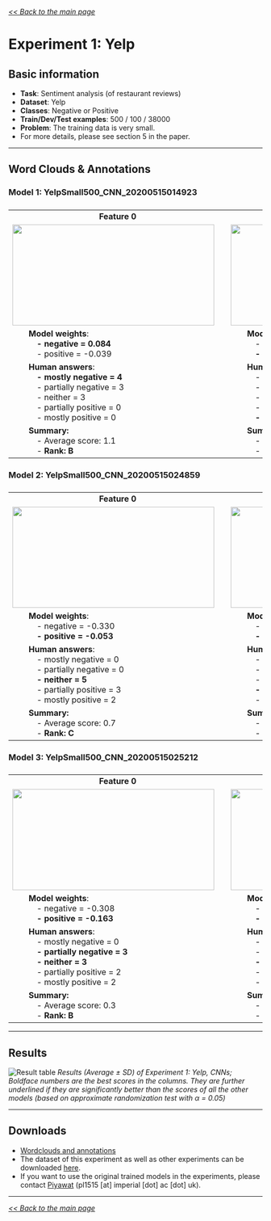 <style>

.center-row td{
    text-align: center; 
    vertical-align: middle;    
}

tbody {
    display:block;
    width:13000px;
    overflow:auto;
}
thead, tbody tr {
    display:table;
    width:100%;
    table-layout:fixed;
}

td { white-space:pre }

</style>

[*<< Back to the main page*](https://plkumjorn.github.io/FIND)

# Experiment 1: Yelp

## Basic information
- **Task**: Sentiment analysis (of restaurant reviews)
- **Dataset**: Yelp
- **Classes**: Negative or Positive
- **Train/Dev/Test examples**: 500 / 100 / 38000
- **Problem**: The training data is very small.
- For more details, please see section 5 in the paper.

<hr>

## Word Clouds & Annotations

### Model 1: YelpSmall500_CNN_20200515014923
<table><tbody><tr class="center-row"><td><b>Feature 0</b></td><td><b>Feature 1</b></td><td><b>Feature 2</b></td><td><b>Feature 3</b></td><td><b>Feature 4</b></td><td><b>Feature 5</b></td><td><b>Feature 6</b></td><td><b>Feature 7</b></td><td><b>Feature 8</b></td><td><b>Feature 9</b></td><td><b>Feature 10</b></td><td><b>Feature 11</b></td><td><b>Feature 12</b></td><td><b>Feature 13</b></td><td><b>Feature 14</b></td><td><b>Feature 15</b></td><td><b>Feature 16</b></td><td><b>Feature 17</b></td><td><b>Feature 18</b></td><td><b>Feature 19</b></td><td><b>Feature 20</b></td><td><b>Feature 21</b></td><td><b>Feature 22</b></td><td><b>Feature 23</b></td><td><b>Feature 24</b></td><td><b>Feature 25</b></td><td><b>Feature 26</b></td><td><b>Feature 27</b></td><td><b>Feature 28</b></td><td><b>Feature 29</b></td></tr><tr><td><img src="https://www.doc.ic.ac.uk/~pl1515/files/YelpSmall500_CNN_20200515014923/wordclouds/Wordcloud_Feature0.png" width="400" height="200"></td><td><img src="https://www.doc.ic.ac.uk/~pl1515/files/YelpSmall500_CNN_20200515014923/wordclouds/Wordcloud_Feature1.png" width="400" height="200"></td><td><img src="https://www.doc.ic.ac.uk/~pl1515/files/YelpSmall500_CNN_20200515014923/wordclouds/Wordcloud_Feature2.png" width="400" height="200"></td><td><img src="https://www.doc.ic.ac.uk/~pl1515/files/YelpSmall500_CNN_20200515014923/wordclouds/Wordcloud_Feature3.png" width="400" height="200"></td><td><img src="https://www.doc.ic.ac.uk/~pl1515/files/YelpSmall500_CNN_20200515014923/wordclouds/Wordcloud_Feature4.png" width="400" height="200"></td><td><img src="https://www.doc.ic.ac.uk/~pl1515/files/YelpSmall500_CNN_20200515014923/wordclouds/Wordcloud_Feature5.png" width="400" height="200"></td><td><img src="https://www.doc.ic.ac.uk/~pl1515/files/YelpSmall500_CNN_20200515014923/wordclouds/Wordcloud_Feature6.png" width="400" height="200"></td><td><img src="https://www.doc.ic.ac.uk/~pl1515/files/YelpSmall500_CNN_20200515014923/wordclouds/Wordcloud_Feature7.png" width="400" height="200"></td><td><img src="https://www.doc.ic.ac.uk/~pl1515/files/YelpSmall500_CNN_20200515014923/wordclouds/Wordcloud_Feature8.png" width="400" height="200"></td><td><img src="https://www.doc.ic.ac.uk/~pl1515/files/YelpSmall500_CNN_20200515014923/wordclouds/Wordcloud_Feature9.png" width="400" height="200"></td><td><img src="https://www.doc.ic.ac.uk/~pl1515/files/YelpSmall500_CNN_20200515014923/wordclouds/Wordcloud_Feature10.png" width="400" height="200"></td><td><img src="https://www.doc.ic.ac.uk/~pl1515/files/YelpSmall500_CNN_20200515014923/wordclouds/Wordcloud_Feature11.png" width="400" height="200"></td><td><img src="https://www.doc.ic.ac.uk/~pl1515/files/YelpSmall500_CNN_20200515014923/wordclouds/Wordcloud_Feature12.png" width="400" height="200"></td><td><img src="https://www.doc.ic.ac.uk/~pl1515/files/YelpSmall500_CNN_20200515014923/wordclouds/Wordcloud_Feature13.png" width="400" height="200"></td><td><img src="https://www.doc.ic.ac.uk/~pl1515/files/YelpSmall500_CNN_20200515014923/wordclouds/Wordcloud_Feature14.png" width="400" height="200"></td><td><img src="https://www.doc.ic.ac.uk/~pl1515/files/YelpSmall500_CNN_20200515014923/wordclouds/Wordcloud_Feature15.png" width="400" height="200"></td><td><img src="https://www.doc.ic.ac.uk/~pl1515/files/YelpSmall500_CNN_20200515014923/wordclouds/Wordcloud_Feature16.png" width="400" height="200"></td><td><img src="https://www.doc.ic.ac.uk/~pl1515/files/YelpSmall500_CNN_20200515014923/wordclouds/Wordcloud_Feature17.png" width="400" height="200"></td><td><img src="https://www.doc.ic.ac.uk/~pl1515/files/YelpSmall500_CNN_20200515014923/wordclouds/Wordcloud_Feature18.png" width="400" height="200"></td><td><img src="https://www.doc.ic.ac.uk/~pl1515/files/YelpSmall500_CNN_20200515014923/wordclouds/Wordcloud_Feature19.png" width="400" height="200"></td><td><img src="https://www.doc.ic.ac.uk/~pl1515/files/YelpSmall500_CNN_20200515014923/wordclouds/Wordcloud_Feature20.png" width="400" height="200"></td><td><img src="https://www.doc.ic.ac.uk/~pl1515/files/YelpSmall500_CNN_20200515014923/wordclouds/Wordcloud_Feature21.png" width="400" height="200"></td><td><img src="https://www.doc.ic.ac.uk/~pl1515/files/YelpSmall500_CNN_20200515014923/wordclouds/Wordcloud_Feature22.png" width="400" height="200"></td><td><img src="https://www.doc.ic.ac.uk/~pl1515/files/YelpSmall500_CNN_20200515014923/wordclouds/Wordcloud_Feature23.png" width="400" height="200"></td><td><img src="https://www.doc.ic.ac.uk/~pl1515/files/YelpSmall500_CNN_20200515014923/wordclouds/Wordcloud_Feature24.png" width="400" height="200"></td><td><img src="https://www.doc.ic.ac.uk/~pl1515/files/YelpSmall500_CNN_20200515014923/wordclouds/Wordcloud_Feature25.png" width="400" height="200"></td><td><img src="https://www.doc.ic.ac.uk/~pl1515/files/YelpSmall500_CNN_20200515014923/wordclouds/Wordcloud_Feature26.png" width="400" height="200"></td><td><img src="https://www.doc.ic.ac.uk/~pl1515/files/YelpSmall500_CNN_20200515014923/wordclouds/Wordcloud_Feature27.png" width="400" height="200"></td><td><img src="https://www.doc.ic.ac.uk/~pl1515/files/YelpSmall500_CNN_20200515014923/wordclouds/Wordcloud_Feature28.png" width="400" height="200"></td><td><img src="https://www.doc.ic.ac.uk/~pl1515/files/YelpSmall500_CNN_20200515014923/wordclouds/Wordcloud_Feature29.png" width="400" height="200"></td></tr><tr><td>&emsp;&emsp;<b>Model weights</b>:
<b>&emsp;&emsp;&emsp;- negative = 0.084</b>
&emsp;&emsp;&emsp;- positive = -0.039</td><td>&emsp;&emsp;<b>Model weights</b>:
&emsp;&emsp;&emsp;- negative = -0.443
<b>&emsp;&emsp;&emsp;- positive = -0.198</b></td><td>&emsp;&emsp;<b>Model weights</b>:
&emsp;&emsp;&emsp;- negative = -0.135
<b>&emsp;&emsp;&emsp;- positive = 0.137</b></td><td>&emsp;&emsp;<b>Model weights</b>:
&emsp;&emsp;&emsp;- negative = 0.026
<b>&emsp;&emsp;&emsp;- positive = 0.136</b></td><td>&emsp;&emsp;<b>Model weights</b>:
&emsp;&emsp;&emsp;- negative = -0.244
<b>&emsp;&emsp;&emsp;- positive = -0.100</b></td><td>&emsp;&emsp;<b>Model weights</b>:
&emsp;&emsp;&emsp;- negative = -0.073
<b>&emsp;&emsp;&emsp;- positive = 0.440</b></td><td>&emsp;&emsp;<b>Model weights</b>:
&emsp;&emsp;&emsp;- negative = -0.292
<b>&emsp;&emsp;&emsp;- positive = 0.086</b></td><td>&emsp;&emsp;<b>Model weights</b>:
&emsp;&emsp;&emsp;- negative = -0.067
<b>&emsp;&emsp;&emsp;- positive = -0.025</b></td><td>&emsp;&emsp;<b>Model weights</b>:
<b>&emsp;&emsp;&emsp;- negative = 0.278</b>
&emsp;&emsp;&emsp;- positive = -0.020</td><td>&emsp;&emsp;<b>Model weights</b>:
<b>&emsp;&emsp;&emsp;- negative = 0.385</b>
&emsp;&emsp;&emsp;- positive = 0.209</td><td>&emsp;&emsp;<b>Model weights</b>:
<b>&emsp;&emsp;&emsp;- negative = 0.427</b>
&emsp;&emsp;&emsp;- positive = 0.058</td><td>&emsp;&emsp;<b>Model weights</b>:
&emsp;&emsp;&emsp;- negative = -0.318
<b>&emsp;&emsp;&emsp;- positive = 0.125</b></td><td>&emsp;&emsp;<b>Model weights</b>:
<b>&emsp;&emsp;&emsp;- negative = 0.059</b>
&emsp;&emsp;&emsp;- positive = -0.431</td><td>&emsp;&emsp;<b>Model weights</b>:
<b>&emsp;&emsp;&emsp;- negative = 0.438</b>
&emsp;&emsp;&emsp;- positive = -0.388</td><td>&emsp;&emsp;<b>Model weights</b>:
&emsp;&emsp;&emsp;- negative = -0.171
<b>&emsp;&emsp;&emsp;- positive = 0.045</b></td><td>&emsp;&emsp;<b>Model weights</b>:
&emsp;&emsp;&emsp;- negative = -0.371
<b>&emsp;&emsp;&emsp;- positive = 0.289</b></td><td>&emsp;&emsp;<b>Model weights</b>:
<b>&emsp;&emsp;&emsp;- negative = -0.121</b>
&emsp;&emsp;&emsp;- positive = -0.307</td><td>&emsp;&emsp;<b>Model weights</b>:
<b>&emsp;&emsp;&emsp;- negative = 0.436</b>
&emsp;&emsp;&emsp;- positive = -0.174</td><td>&emsp;&emsp;<b>Model weights</b>:
<b>&emsp;&emsp;&emsp;- negative = -0.014</b>
&emsp;&emsp;&emsp;- positive = -0.393</td><td>&emsp;&emsp;<b>Model weights</b>:
<b>&emsp;&emsp;&emsp;- negative = 0.061</b>
&emsp;&emsp;&emsp;- positive = -0.134</td><td>&emsp;&emsp;<b>Model weights</b>:
&emsp;&emsp;&emsp;- negative = -0.277
<b>&emsp;&emsp;&emsp;- positive = 0.003</b></td><td>&emsp;&emsp;<b>Model weights</b>:
<b>&emsp;&emsp;&emsp;- negative = 0.416</b>
&emsp;&emsp;&emsp;- positive = -0.425</td><td>&emsp;&emsp;<b>Model weights</b>:
&emsp;&emsp;&emsp;- negative = -0.423
<b>&emsp;&emsp;&emsp;- positive = -0.179</b></td><td>&emsp;&emsp;<b>Model weights</b>:
<b>&emsp;&emsp;&emsp;- negative = 0.141</b>
&emsp;&emsp;&emsp;- positive = -0.326</td><td>&emsp;&emsp;<b>Model weights</b>:
&emsp;&emsp;&emsp;- negative = -0.219
<b>&emsp;&emsp;&emsp;- positive = 0.315</b></td><td>&emsp;&emsp;<b>Model weights</b>:
<b>&emsp;&emsp;&emsp;- negative = -0.064</b>
&emsp;&emsp;&emsp;- positive = -0.316</td><td>&emsp;&emsp;<b>Model weights</b>:
<b>&emsp;&emsp;&emsp;- negative = 0.492</b>
&emsp;&emsp;&emsp;- positive = -0.066</td><td>&emsp;&emsp;<b>Model weights</b>:
&emsp;&emsp;&emsp;- negative = -0.323
<b>&emsp;&emsp;&emsp;- positive = 0.418</b></td><td>&emsp;&emsp;<b>Model weights</b>:
<b>&emsp;&emsp;&emsp;- negative = 0.277</b>
&emsp;&emsp;&emsp;- positive = -0.406</td><td>&emsp;&emsp;<b>Model weights</b>:
<b>&emsp;&emsp;&emsp;- negative = 0.229</b>
&emsp;&emsp;&emsp;- positive = -0.306</td></tr><tr><td><b>&emsp;&emsp;Human answers</b>:
<b>&emsp;&emsp;&emsp;- mostly negative = 4</b>
&emsp;&emsp;&emsp;- partially negative = 3
&emsp;&emsp;&emsp;- neither = 3
&emsp;&emsp;&emsp;- partially positive = 0
&emsp;&emsp;&emsp;- mostly positive = 0</td><td><b>&emsp;&emsp;Human answers</b>:
&emsp;&emsp;&emsp;- mostly negative = 0
&emsp;&emsp;&emsp;- partially negative = 0
&emsp;&emsp;&emsp;- neither = 0
&emsp;&emsp;&emsp;- partially positive = 0
<b>&emsp;&emsp;&emsp;- mostly positive = 10</b></td><td><b>&emsp;&emsp;Human answers</b>:
&emsp;&emsp;&emsp;- mostly negative = 0
&emsp;&emsp;&emsp;- partially negative = 0
&emsp;&emsp;&emsp;- neither = 2
<b>&emsp;&emsp;&emsp;- partially positive = 4</b>
<b>&emsp;&emsp;&emsp;- mostly positive = 4</b></td><td><b>&emsp;&emsp;Human answers</b>:
&emsp;&emsp;&emsp;- mostly negative = 0
&emsp;&emsp;&emsp;- partially negative = 0
&emsp;&emsp;&emsp;- neither = 1
&emsp;&emsp;&emsp;- partially positive = 1
<b>&emsp;&emsp;&emsp;- mostly positive = 8</b></td><td><b>&emsp;&emsp;Human answers</b>:
&emsp;&emsp;&emsp;- mostly negative = 0
&emsp;&emsp;&emsp;- partially negative = 0
<b>&emsp;&emsp;&emsp;- neither = 5</b>
&emsp;&emsp;&emsp;- partially positive = 2
&emsp;&emsp;&emsp;- mostly positive = 3</td><td><b>&emsp;&emsp;Human answers</b>:
&emsp;&emsp;&emsp;- mostly negative = 0
&emsp;&emsp;&emsp;- partially negative = 0
<b>&emsp;&emsp;&emsp;- neither = 5</b>
&emsp;&emsp;&emsp;- partially positive = 3
&emsp;&emsp;&emsp;- mostly positive = 2</td><td><b>&emsp;&emsp;Human answers</b>:
&emsp;&emsp;&emsp;- mostly negative = 0
&emsp;&emsp;&emsp;- partially negative = 0
&emsp;&emsp;&emsp;- neither = 0
&emsp;&emsp;&emsp;- partially positive = 1
<b>&emsp;&emsp;&emsp;- mostly positive = 9</b></td><td><b>&emsp;&emsp;Human answers</b>:
&emsp;&emsp;&emsp;- mostly negative = 0
&emsp;&emsp;&emsp;- partially negative = 0
<b>&emsp;&emsp;&emsp;- neither = 7</b>
&emsp;&emsp;&emsp;- partially positive = 2
&emsp;&emsp;&emsp;- mostly positive = 1</td><td><b>&emsp;&emsp;Human answers</b>:
<b>&emsp;&emsp;&emsp;- mostly negative = 9</b>
&emsp;&emsp;&emsp;- partially negative = 0
&emsp;&emsp;&emsp;- neither = 0
&emsp;&emsp;&emsp;- partially positive = 0
&emsp;&emsp;&emsp;- mostly positive = 1</td><td><b>&emsp;&emsp;Human answers</b>:
&emsp;&emsp;&emsp;- mostly negative = 0
&emsp;&emsp;&emsp;- partially negative = 0
<b>&emsp;&emsp;&emsp;- neither = 6</b>
&emsp;&emsp;&emsp;- partially positive = 1
&emsp;&emsp;&emsp;- mostly positive = 3</td><td><b>&emsp;&emsp;Human answers</b>:
&emsp;&emsp;&emsp;- mostly negative = 2
&emsp;&emsp;&emsp;- partially negative = 3
<b>&emsp;&emsp;&emsp;- neither = 4</b>
&emsp;&emsp;&emsp;- partially positive = 1
&emsp;&emsp;&emsp;- mostly positive = 0</td><td><b>&emsp;&emsp;Human answers</b>:
&emsp;&emsp;&emsp;- mostly negative = 0
&emsp;&emsp;&emsp;- partially negative = 0
&emsp;&emsp;&emsp;- neither = 0
&emsp;&emsp;&emsp;- partially positive = 4
<b>&emsp;&emsp;&emsp;- mostly positive = 6</b></td><td><b>&emsp;&emsp;Human answers</b>:
<b>&emsp;&emsp;&emsp;- mostly negative = 10</b>
&emsp;&emsp;&emsp;- partially negative = 0
&emsp;&emsp;&emsp;- neither = 0
&emsp;&emsp;&emsp;- partially positive = 0
&emsp;&emsp;&emsp;- mostly positive = 0</td><td><b>&emsp;&emsp;Human answers</b>:
&emsp;&emsp;&emsp;- mostly negative = 1
&emsp;&emsp;&emsp;- partially negative = 3
<b>&emsp;&emsp;&emsp;- neither = 6</b>
&emsp;&emsp;&emsp;- partially positive = 0
&emsp;&emsp;&emsp;- mostly positive = 0</td><td><b>&emsp;&emsp;Human answers</b>:
&emsp;&emsp;&emsp;- mostly negative = 0
&emsp;&emsp;&emsp;- partially negative = 0
&emsp;&emsp;&emsp;- neither = 0
&emsp;&emsp;&emsp;- partially positive = 1
<b>&emsp;&emsp;&emsp;- mostly positive = 9</b></td><td><b>&emsp;&emsp;Human answers</b>:
&emsp;&emsp;&emsp;- mostly negative = 0
&emsp;&emsp;&emsp;- partially negative = 0
&emsp;&emsp;&emsp;- neither = 0
&emsp;&emsp;&emsp;- partially positive = 2
<b>&emsp;&emsp;&emsp;- mostly positive = 8</b></td><td><b>&emsp;&emsp;Human answers</b>:
<b>&emsp;&emsp;&emsp;- mostly negative = 7</b>
&emsp;&emsp;&emsp;- partially negative = 2
&emsp;&emsp;&emsp;- neither = 0
&emsp;&emsp;&emsp;- partially positive = 0
&emsp;&emsp;&emsp;- mostly positive = 1</td><td><b>&emsp;&emsp;Human answers</b>:
&emsp;&emsp;&emsp;- mostly negative = 0
&emsp;&emsp;&emsp;- partially negative = 2
<b>&emsp;&emsp;&emsp;- neither = 5</b>
&emsp;&emsp;&emsp;- partially positive = 3
&emsp;&emsp;&emsp;- mostly positive = 0</td><td><b>&emsp;&emsp;Human answers</b>:
<b>&emsp;&emsp;&emsp;- mostly negative = 7</b>
&emsp;&emsp;&emsp;- partially negative = 2
&emsp;&emsp;&emsp;- neither = 1
&emsp;&emsp;&emsp;- partially positive = 0
&emsp;&emsp;&emsp;- mostly positive = 0</td><td><b>&emsp;&emsp;Human answers</b>:
<b>&emsp;&emsp;&emsp;- mostly negative = 7</b>
&emsp;&emsp;&emsp;- partially negative = 3
&emsp;&emsp;&emsp;- neither = 0
&emsp;&emsp;&emsp;- partially positive = 0
&emsp;&emsp;&emsp;- mostly positive = 0</td><td><b>&emsp;&emsp;Human answers</b>:
&emsp;&emsp;&emsp;- mostly negative = 0
&emsp;&emsp;&emsp;- partially negative = 0
&emsp;&emsp;&emsp;- neither = 3
<b>&emsp;&emsp;&emsp;- partially positive = 4</b>
&emsp;&emsp;&emsp;- mostly positive = 3</td><td><b>&emsp;&emsp;Human answers</b>:
&emsp;&emsp;&emsp;- mostly negative = 3
<b>&emsp;&emsp;&emsp;- partially negative = 4</b>
&emsp;&emsp;&emsp;- neither = 2
&emsp;&emsp;&emsp;- partially positive = 0
&emsp;&emsp;&emsp;- mostly positive = 1</td><td><b>&emsp;&emsp;Human answers</b>:
&emsp;&emsp;&emsp;- mostly negative = 0
&emsp;&emsp;&emsp;- partially negative = 1
&emsp;&emsp;&emsp;- neither = 1
&emsp;&emsp;&emsp;- partially positive = 3
<b>&emsp;&emsp;&emsp;- mostly positive = 5</b></td><td><b>&emsp;&emsp;Human answers</b>:
&emsp;&emsp;&emsp;- mostly negative = 2
&emsp;&emsp;&emsp;- partially negative = 2
<b>&emsp;&emsp;&emsp;- neither = 4</b>
&emsp;&emsp;&emsp;- partially positive = 1
&emsp;&emsp;&emsp;- mostly positive = 1</td><td><b>&emsp;&emsp;Human answers</b>:
&emsp;&emsp;&emsp;- mostly negative = 0
&emsp;&emsp;&emsp;- partially negative = 0
&emsp;&emsp;&emsp;- neither = 0
&emsp;&emsp;&emsp;- partially positive = 2
<b>&emsp;&emsp;&emsp;- mostly positive = 8</b></td><td><b>&emsp;&emsp;Human answers</b>:
<b>&emsp;&emsp;&emsp;- mostly negative = 10</b>
&emsp;&emsp;&emsp;- partially negative = 0
&emsp;&emsp;&emsp;- neither = 0
&emsp;&emsp;&emsp;- partially positive = 0
&emsp;&emsp;&emsp;- mostly positive = 0</td><td><b>&emsp;&emsp;Human answers</b>:
<b>&emsp;&emsp;&emsp;- mostly negative = 9</b>
&emsp;&emsp;&emsp;- partially negative = 0
&emsp;&emsp;&emsp;- neither = 0
&emsp;&emsp;&emsp;- partially positive = 0
&emsp;&emsp;&emsp;- mostly positive = 1</td><td><b>&emsp;&emsp;Human answers</b>:
&emsp;&emsp;&emsp;- mostly negative = 0
&emsp;&emsp;&emsp;- partially negative = 0
&emsp;&emsp;&emsp;- neither = 1
&emsp;&emsp;&emsp;- partially positive = 3
<b>&emsp;&emsp;&emsp;- mostly positive = 6</b></td><td><b>&emsp;&emsp;Human answers</b>:
&emsp;&emsp;&emsp;- mostly negative = 3
<b>&emsp;&emsp;&emsp;- partially negative = 5</b>
&emsp;&emsp;&emsp;- neither = 1
&emsp;&emsp;&emsp;- partially positive = 1
&emsp;&emsp;&emsp;- mostly positive = 0</td><td><b>&emsp;&emsp;Human answers</b>:
&emsp;&emsp;&emsp;- mostly negative = 0
&emsp;&emsp;&emsp;- partially negative = 2
<b>&emsp;&emsp;&emsp;- neither = 7</b>
&emsp;&emsp;&emsp;- partially positive = 1
&emsp;&emsp;&emsp;- mostly positive = 0</td></tr><tr><td>&emsp;&emsp;<b>Summary:</b>
&emsp;&emsp;&emsp;- Average score: 1.1
&emsp;&emsp;&emsp;- <b>Rank: B</b></td><td>&emsp;&emsp;<b>Summary:</b>
&emsp;&emsp;&emsp;- Average score: 2.0
&emsp;&emsp;&emsp;- <b>Rank: A</b></td><td>&emsp;&emsp;<b>Summary:</b>
&emsp;&emsp;&emsp;- Average score: 1.2
&emsp;&emsp;&emsp;- <b>Rank: B</b></td><td>&emsp;&emsp;<b>Summary:</b>
&emsp;&emsp;&emsp;- Average score: 1.7
&emsp;&emsp;&emsp;- <b>Rank: A</b></td><td>&emsp;&emsp;<b>Summary:</b>
&emsp;&emsp;&emsp;- Average score: 0.8
&emsp;&emsp;&emsp;- <b>Rank: C</b></td><td>&emsp;&emsp;<b>Summary:</b>
&emsp;&emsp;&emsp;- Average score: 0.7
&emsp;&emsp;&emsp;- <b>Rank: C</b></td><td>&emsp;&emsp;<b>Summary:</b>
&emsp;&emsp;&emsp;- Average score: 1.9
&emsp;&emsp;&emsp;- <b>Rank: A</b></td><td>&emsp;&emsp;<b>Summary:</b>
&emsp;&emsp;&emsp;- Average score: 0.4
&emsp;&emsp;&emsp;- <b>Rank: C</b></td><td>&emsp;&emsp;<b>Summary:</b>
&emsp;&emsp;&emsp;- Average score: 1.6
&emsp;&emsp;&emsp;- <b>Rank: A</b></td><td>&emsp;&emsp;<b>Summary:</b>
&emsp;&emsp;&emsp;- Average score: -0.7
&emsp;&emsp;&emsp;- <b>Rank: C</b></td><td>&emsp;&emsp;<b>Summary:</b>
&emsp;&emsp;&emsp;- Average score: 0.6
&emsp;&emsp;&emsp;- <b>Rank: C</b></td><td>&emsp;&emsp;<b>Summary:</b>
&emsp;&emsp;&emsp;- Average score: 1.6
&emsp;&emsp;&emsp;- <b>Rank: B</b></td><td>&emsp;&emsp;<b>Summary:</b>
&emsp;&emsp;&emsp;- Average score: 2.0
&emsp;&emsp;&emsp;- <b>Rank: A</b></td><td>&emsp;&emsp;<b>Summary:</b>
&emsp;&emsp;&emsp;- Average score: 0.5
&emsp;&emsp;&emsp;- <b>Rank: C</b></td><td>&emsp;&emsp;<b>Summary:</b>
&emsp;&emsp;&emsp;- Average score: 1.9
&emsp;&emsp;&emsp;- <b>Rank: A</b></td><td>&emsp;&emsp;<b>Summary:</b>
&emsp;&emsp;&emsp;- Average score: 1.8
&emsp;&emsp;&emsp;- <b>Rank: A</b></td><td>&emsp;&emsp;<b>Summary:</b>
&emsp;&emsp;&emsp;- Average score: 1.4
&emsp;&emsp;&emsp;- <b>Rank: B</b></td><td>&emsp;&emsp;<b>Summary:</b>
&emsp;&emsp;&emsp;- Average score: -0.1
&emsp;&emsp;&emsp;- <b>Rank: C</b></td><td>&emsp;&emsp;<b>Summary:</b>
&emsp;&emsp;&emsp;- Average score: 1.6
&emsp;&emsp;&emsp;- <b>Rank: B</b></td><td>&emsp;&emsp;<b>Summary:</b>
&emsp;&emsp;&emsp;- Average score: 1.7
&emsp;&emsp;&emsp;- <b>Rank: A</b></td><td>&emsp;&emsp;<b>Summary:</b>
&emsp;&emsp;&emsp;- Average score: 1.0
&emsp;&emsp;&emsp;- <b>Rank: B</b></td><td>&emsp;&emsp;<b>Summary:</b>
&emsp;&emsp;&emsp;- Average score: 0.8
&emsp;&emsp;&emsp;- <b>Rank: C</b></td><td>&emsp;&emsp;<b>Summary:</b>
&emsp;&emsp;&emsp;- Average score: 1.2
&emsp;&emsp;&emsp;- <b>Rank: B</b></td><td>&emsp;&emsp;<b>Summary:</b>
&emsp;&emsp;&emsp;- Average score: 0.3
&emsp;&emsp;&emsp;- <b>Rank: C</b></td><td>&emsp;&emsp;<b>Summary:</b>
&emsp;&emsp;&emsp;- Average score: 1.8
&emsp;&emsp;&emsp;- <b>Rank: A</b></td><td>&emsp;&emsp;<b>Summary:</b>
&emsp;&emsp;&emsp;- Average score: 2.0
&emsp;&emsp;&emsp;- <b>Rank: A</b></td><td>&emsp;&emsp;<b>Summary:</b>
&emsp;&emsp;&emsp;- Average score: 1.6
&emsp;&emsp;&emsp;- <b>Rank: B</b></td><td>&emsp;&emsp;<b>Summary:</b>
&emsp;&emsp;&emsp;- Average score: 1.5
&emsp;&emsp;&emsp;- <b>Rank: B</b></td><td>&emsp;&emsp;<b>Summary:</b>
&emsp;&emsp;&emsp;- Average score: 1.0
&emsp;&emsp;&emsp;- <b>Rank: B</b></td><td>&emsp;&emsp;<b>Summary:</b>
&emsp;&emsp;&emsp;- Average score: 0.1
&emsp;&emsp;&emsp;- <b>Rank: C</b></td></tr></tbody></table>

### Model 2: YelpSmall500_CNN_20200515024859

<table><tbody><tr class="center-row"><td><b>Feature 0</b></td><td><b>Feature 1</b></td><td><b>Feature 2</b></td><td><b>Feature 3</b></td><td><b>Feature 4</b></td><td><b>Feature 5</b></td><td><b>Feature 6</b></td><td><b>Feature 7</b></td><td><b>Feature 8</b></td><td><b>Feature 9</b></td><td><b>Feature 10</b></td><td><b>Feature 11</b></td><td><b>Feature 12</b></td><td><b>Feature 13</b></td><td><b>Feature 14</b></td><td><b>Feature 15</b></td><td><b>Feature 16</b></td><td><b>Feature 17</b></td><td><b>Feature 18</b></td><td><b>Feature 19</b></td><td><b>Feature 20</b></td><td><b>Feature 21</b></td><td><b>Feature 22</b></td><td><b>Feature 23</b></td><td><b>Feature 24</b></td><td><b>Feature 25</b></td><td><b>Feature 26</b></td><td><b>Feature 27</b></td><td><b>Feature 28</b></td><td><b>Feature 29</b></td></tr><tr><td><img src="https://www.doc.ic.ac.uk/~pl1515/files/YelpSmall500_CNN_20200515024859/wordclouds/Wordcloud_Feature0.png" width="400" height="200"></td><td><img src="https://www.doc.ic.ac.uk/~pl1515/files/YelpSmall500_CNN_20200515024859/wordclouds/Wordcloud_Feature1.png" width="400" height="200"></td><td><img src="https://www.doc.ic.ac.uk/~pl1515/files/YelpSmall500_CNN_20200515024859/wordclouds/Wordcloud_Feature2.png" width="400" height="200"></td><td><img src="https://www.doc.ic.ac.uk/~pl1515/files/YelpSmall500_CNN_20200515024859/wordclouds/Wordcloud_Feature3.png" width="400" height="200"></td><td><img src="https://www.doc.ic.ac.uk/~pl1515/files/YelpSmall500_CNN_20200515024859/wordclouds/Wordcloud_Feature4.png" width="400" height="200"></td><td><img src="https://www.doc.ic.ac.uk/~pl1515/files/YelpSmall500_CNN_20200515024859/wordclouds/Wordcloud_Feature5.png" width="400" height="200"></td><td><img src="https://www.doc.ic.ac.uk/~pl1515/files/YelpSmall500_CNN_20200515024859/wordclouds/Wordcloud_Feature6.png" width="400" height="200"></td><td><img src="https://www.doc.ic.ac.uk/~pl1515/files/YelpSmall500_CNN_20200515024859/wordclouds/Wordcloud_Feature7.png" width="400" height="200"></td><td><img src="https://www.doc.ic.ac.uk/~pl1515/files/YelpSmall500_CNN_20200515024859/wordclouds/Wordcloud_Feature8.png" width="400" height="200"></td><td><img src="https://www.doc.ic.ac.uk/~pl1515/files/YelpSmall500_CNN_20200515024859/wordclouds/Wordcloud_Feature9.png" width="400" height="200"></td><td><img src="https://www.doc.ic.ac.uk/~pl1515/files/YelpSmall500_CNN_20200515024859/wordclouds/Wordcloud_Feature10.png" width="400" height="200"></td><td><img src="https://www.doc.ic.ac.uk/~pl1515/files/YelpSmall500_CNN_20200515024859/wordclouds/Wordcloud_Feature11.png" width="400" height="200"></td><td><img src="https://www.doc.ic.ac.uk/~pl1515/files/YelpSmall500_CNN_20200515024859/wordclouds/Wordcloud_Feature12.png" width="400" height="200"></td><td><img src="https://www.doc.ic.ac.uk/~pl1515/files/YelpSmall500_CNN_20200515024859/wordclouds/Wordcloud_Feature13.png" width="400" height="200"></td><td><img src="https://www.doc.ic.ac.uk/~pl1515/files/YelpSmall500_CNN_20200515024859/wordclouds/Wordcloud_Feature14.png" width="400" height="200"></td><td><img src="https://www.doc.ic.ac.uk/~pl1515/files/YelpSmall500_CNN_20200515024859/wordclouds/Wordcloud_Feature15.png" width="400" height="200"></td><td><img src="https://www.doc.ic.ac.uk/~pl1515/files/YelpSmall500_CNN_20200515024859/wordclouds/Wordcloud_Feature16.png" width="400" height="200"></td><td><img src="https://www.doc.ic.ac.uk/~pl1515/files/YelpSmall500_CNN_20200515024859/wordclouds/Wordcloud_Feature17.png" width="400" height="200"></td><td><img src="https://www.doc.ic.ac.uk/~pl1515/files/YelpSmall500_CNN_20200515024859/wordclouds/Wordcloud_Feature18.png" width="400" height="200"></td><td><img src="https://www.doc.ic.ac.uk/~pl1515/files/YelpSmall500_CNN_20200515024859/wordclouds/Wordcloud_Feature19.png" width="400" height="200"></td><td><img src="https://www.doc.ic.ac.uk/~pl1515/files/YelpSmall500_CNN_20200515024859/wordclouds/Wordcloud_Feature20.png" width="400" height="200"></td><td><img src="https://www.doc.ic.ac.uk/~pl1515/files/YelpSmall500_CNN_20200515024859/wordclouds/Wordcloud_Feature21.png" width="400" height="200"></td><td><img src="https://www.doc.ic.ac.uk/~pl1515/files/YelpSmall500_CNN_20200515024859/wordclouds/Wordcloud_Feature22.png" width="400" height="200"></td><td><img src="https://www.doc.ic.ac.uk/~pl1515/files/YelpSmall500_CNN_20200515024859/wordclouds/Wordcloud_Feature23.png" width="400" height="200"></td><td><img src="https://www.doc.ic.ac.uk/~pl1515/files/YelpSmall500_CNN_20200515024859/wordclouds/Wordcloud_Feature24.png" width="400" height="200"></td><td><img src="https://www.doc.ic.ac.uk/~pl1515/files/YelpSmall500_CNN_20200515024859/wordclouds/Wordcloud_Feature25.png" width="400" height="200"></td><td><img src="https://www.doc.ic.ac.uk/~pl1515/files/YelpSmall500_CNN_20200515024859/wordclouds/Wordcloud_Feature26.png" width="400" height="200"></td><td><img src="https://www.doc.ic.ac.uk/~pl1515/files/YelpSmall500_CNN_20200515024859/wordclouds/Wordcloud_Feature27.png" width="400" height="200"></td><td><img src="https://www.doc.ic.ac.uk/~pl1515/files/YelpSmall500_CNN_20200515024859/wordclouds/Wordcloud_Feature28.png" width="400" height="200"></td><td><img src="https://www.doc.ic.ac.uk/~pl1515/files/YelpSmall500_CNN_20200515024859/wordclouds/Wordcloud_Feature29.png" width="400" height="200"></td></tr><tr><td>&emsp;&emsp;<b>Model weights</b>:
&emsp;&emsp;&emsp;- negative = -0.330
<b>&emsp;&emsp;&emsp;- positive = -0.053</b></td><td>&emsp;&emsp;<b>Model weights</b>:
&emsp;&emsp;&emsp;- negative = 0.050
<b>&emsp;&emsp;&emsp;- positive = 0.270</b></td><td>&emsp;&emsp;<b>Model weights</b>:
<b>&emsp;&emsp;&emsp;- negative = 0.462</b>
&emsp;&emsp;&emsp;- positive = -0.433</td><td>&emsp;&emsp;<b>Model weights</b>:
&emsp;&emsp;&emsp;- negative = -0.362
<b>&emsp;&emsp;&emsp;- positive = 0.439</b></td><td>&emsp;&emsp;<b>Model weights</b>:
<b>&emsp;&emsp;&emsp;- negative = 0.396</b>
&emsp;&emsp;&emsp;- positive = -0.229</td><td>&emsp;&emsp;<b>Model weights</b>:
<b>&emsp;&emsp;&emsp;- negative = -0.092</b>
&emsp;&emsp;&emsp;- positive = -0.434</td><td>&emsp;&emsp;<b>Model weights</b>:
&emsp;&emsp;&emsp;- negative = -0.175
<b>&emsp;&emsp;&emsp;- positive = -0.014</b></td><td>&emsp;&emsp;<b>Model weights</b>:
&emsp;&emsp;&emsp;- negative = -0.285
<b>&emsp;&emsp;&emsp;- positive = -0.199</b></td><td>&emsp;&emsp;<b>Model weights</b>:
&emsp;&emsp;&emsp;- negative = -0.439
<b>&emsp;&emsp;&emsp;- positive = -0.127</b></td><td>&emsp;&emsp;<b>Model weights</b>:
&emsp;&emsp;&emsp;- negative = -0.075
<b>&emsp;&emsp;&emsp;- positive = 0.063</b></td><td>&emsp;&emsp;<b>Model weights</b>:
<b>&emsp;&emsp;&emsp;- negative = 0.137</b>
&emsp;&emsp;&emsp;- positive = -0.015</td><td>&emsp;&emsp;<b>Model weights</b>:
<b>&emsp;&emsp;&emsp;- negative = 0.183</b>
&emsp;&emsp;&emsp;- positive = 0.035</td><td>&emsp;&emsp;<b>Model weights</b>:
<b>&emsp;&emsp;&emsp;- negative = -0.120</b>
&emsp;&emsp;&emsp;- positive = -0.403</td><td>&emsp;&emsp;<b>Model weights</b>:
<b>&emsp;&emsp;&emsp;- negative = 0.415</b>
&emsp;&emsp;&emsp;- positive = -0.016</td><td>&emsp;&emsp;<b>Model weights</b>:
<b>&emsp;&emsp;&emsp;- negative = 0.441</b>
&emsp;&emsp;&emsp;- positive = -0.015</td><td>&emsp;&emsp;<b>Model weights</b>:
&emsp;&emsp;&emsp;- negative = 0.121
<b>&emsp;&emsp;&emsp;- positive = 0.438</b></td><td>&emsp;&emsp;<b>Model weights</b>:
<b>&emsp;&emsp;&emsp;- negative = -0.138</b>
&emsp;&emsp;&emsp;- positive = -0.375</td><td>&emsp;&emsp;<b>Model weights</b>:
<b>&emsp;&emsp;&emsp;- negative = 0.163</b>
&emsp;&emsp;&emsp;- positive = -0.248</td><td>&emsp;&emsp;<b>Model weights</b>:
&emsp;&emsp;&emsp;- negative = -0.052
<b>&emsp;&emsp;&emsp;- positive = 0.112</b></td><td>&emsp;&emsp;<b>Model weights</b>:
&emsp;&emsp;&emsp;- negative = 0.031
<b>&emsp;&emsp;&emsp;- positive = 0.194</b></td><td>&emsp;&emsp;<b>Model weights</b>:
&emsp;&emsp;&emsp;- negative = -0.108
<b>&emsp;&emsp;&emsp;- positive = 0.031</b></td><td>&emsp;&emsp;<b>Model weights</b>:
&emsp;&emsp;&emsp;- negative = -0.418
<b>&emsp;&emsp;&emsp;- positive = -0.071</b></td><td>&emsp;&emsp;<b>Model weights</b>:
&emsp;&emsp;&emsp;- negative = -0.065
<b>&emsp;&emsp;&emsp;- positive = 0.046</b></td><td>&emsp;&emsp;<b>Model weights</b>:
&emsp;&emsp;&emsp;- negative = 0.323
<b>&emsp;&emsp;&emsp;- positive = 0.478</b></td><td>&emsp;&emsp;<b>Model weights</b>:
<b>&emsp;&emsp;&emsp;- negative = 0.205</b>
&emsp;&emsp;&emsp;- positive = -0.279</td><td>&emsp;&emsp;<b>Model weights</b>:
<b>&emsp;&emsp;&emsp;- negative = 0.151</b>
&emsp;&emsp;&emsp;- positive = -0.085</td><td>&emsp;&emsp;<b>Model weights</b>:
&emsp;&emsp;&emsp;- negative = -0.381
<b>&emsp;&emsp;&emsp;- positive = 0.137</b></td><td>&emsp;&emsp;<b>Model weights</b>:
<b>&emsp;&emsp;&emsp;- negative = 0.375</b>
&emsp;&emsp;&emsp;- positive = -0.242</td><td>&emsp;&emsp;<b>Model weights</b>:
&emsp;&emsp;&emsp;- negative = -0.007
<b>&emsp;&emsp;&emsp;- positive = 0.308</b></td><td>&emsp;&emsp;<b>Model weights</b>:
<b>&emsp;&emsp;&emsp;- negative = 0.064</b>
&emsp;&emsp;&emsp;- positive = -0.452</td></tr><tr><td><b>&emsp;&emsp;Human answers</b>:
&emsp;&emsp;&emsp;- mostly negative = 0
&emsp;&emsp;&emsp;- partially negative = 0
<b>&emsp;&emsp;&emsp;- neither = 5</b>
&emsp;&emsp;&emsp;- partially positive = 3
&emsp;&emsp;&emsp;- mostly positive = 2</td><td><b>&emsp;&emsp;Human answers</b>:
&emsp;&emsp;&emsp;- mostly negative = 0
&emsp;&emsp;&emsp;- partially negative = 0
&emsp;&emsp;&emsp;- neither = 2
<b>&emsp;&emsp;&emsp;- partially positive = 6</b>
&emsp;&emsp;&emsp;- mostly positive = 2</td><td><b>&emsp;&emsp;Human answers</b>:
<b>&emsp;&emsp;&emsp;- mostly negative = 7</b>
&emsp;&emsp;&emsp;- partially negative = 1
&emsp;&emsp;&emsp;- neither = 2
&emsp;&emsp;&emsp;- partially positive = 0
&emsp;&emsp;&emsp;- mostly positive = 0</td><td><b>&emsp;&emsp;Human answers</b>:
&emsp;&emsp;&emsp;- mostly negative = 0
&emsp;&emsp;&emsp;- partially negative = 0
&emsp;&emsp;&emsp;- neither = 0
&emsp;&emsp;&emsp;- partially positive = 2
<b>&emsp;&emsp;&emsp;- mostly positive = 8</b></td><td><b>&emsp;&emsp;Human answers</b>:
<b>&emsp;&emsp;&emsp;- mostly negative = 8</b>
&emsp;&emsp;&emsp;- partially negative = 2
&emsp;&emsp;&emsp;- neither = 0
&emsp;&emsp;&emsp;- partially positive = 0
&emsp;&emsp;&emsp;- mostly positive = 0</td><td><b>&emsp;&emsp;Human answers</b>:
&emsp;&emsp;&emsp;- mostly negative = 0
<b>&emsp;&emsp;&emsp;- partially negative = 7</b>
&emsp;&emsp;&emsp;- neither = 1
&emsp;&emsp;&emsp;- partially positive = 2
&emsp;&emsp;&emsp;- mostly positive = 0</td><td><b>&emsp;&emsp;Human answers</b>:
&emsp;&emsp;&emsp;- mostly negative = 0
&emsp;&emsp;&emsp;- partially negative = 0
&emsp;&emsp;&emsp;- neither = 1
<b>&emsp;&emsp;&emsp;- partially positive = 5</b>
&emsp;&emsp;&emsp;- mostly positive = 4</td><td><b>&emsp;&emsp;Human answers</b>:
&emsp;&emsp;&emsp;- mostly negative = 0
&emsp;&emsp;&emsp;- partially negative = 0
&emsp;&emsp;&emsp;- neither = 1
&emsp;&emsp;&emsp;- partially positive = 3
<b>&emsp;&emsp;&emsp;- mostly positive = 6</b></td><td><b>&emsp;&emsp;Human answers</b>:
&emsp;&emsp;&emsp;- mostly negative = 1
&emsp;&emsp;&emsp;- partially negative = 0
&emsp;&emsp;&emsp;- neither = 3
&emsp;&emsp;&emsp;- partially positive = 1
<b>&emsp;&emsp;&emsp;- mostly positive = 5</b></td><td><b>&emsp;&emsp;Human answers</b>:
&emsp;&emsp;&emsp;- mostly negative = 0
&emsp;&emsp;&emsp;- partially negative = 0
&emsp;&emsp;&emsp;- neither = 3
<b>&emsp;&emsp;&emsp;- partially positive = 4</b>
&emsp;&emsp;&emsp;- mostly positive = 3</td><td><b>&emsp;&emsp;Human answers</b>:
&emsp;&emsp;&emsp;- mostly negative = 0
&emsp;&emsp;&emsp;- partially negative = 1
<b>&emsp;&emsp;&emsp;- neither = 7</b>
&emsp;&emsp;&emsp;- partially positive = 0
&emsp;&emsp;&emsp;- mostly positive = 2</td><td><b>&emsp;&emsp;Human answers</b>:
&emsp;&emsp;&emsp;- mostly negative = 3
<b>&emsp;&emsp;&emsp;- partially negative = 6</b>
&emsp;&emsp;&emsp;- neither = 1
&emsp;&emsp;&emsp;- partially positive = 0
&emsp;&emsp;&emsp;- mostly positive = 0</td><td><b>&emsp;&emsp;Human answers</b>:
&emsp;&emsp;&emsp;- mostly negative = 0
&emsp;&emsp;&emsp;- partially negative = 0
<b>&emsp;&emsp;&emsp;- neither = 8</b>
&emsp;&emsp;&emsp;- partially positive = 2
&emsp;&emsp;&emsp;- mostly positive = 0</td><td><b>&emsp;&emsp;Human answers</b>:
&emsp;&emsp;&emsp;- mostly negative = 0
&emsp;&emsp;&emsp;- partially negative = 3
<b>&emsp;&emsp;&emsp;- neither = 5</b>
&emsp;&emsp;&emsp;- partially positive = 0
&emsp;&emsp;&emsp;- mostly positive = 2</td><td><b>&emsp;&emsp;Human answers</b>:
<b>&emsp;&emsp;&emsp;- mostly negative = 6</b>
&emsp;&emsp;&emsp;- partially negative = 1
&emsp;&emsp;&emsp;- neither = 2
&emsp;&emsp;&emsp;- partially positive = 0
&emsp;&emsp;&emsp;- mostly positive = 1</td><td><b>&emsp;&emsp;Human answers</b>:
&emsp;&emsp;&emsp;- mostly negative = 0
&emsp;&emsp;&emsp;- partially negative = 0
&emsp;&emsp;&emsp;- neither = 0
&emsp;&emsp;&emsp;- partially positive = 0
<b>&emsp;&emsp;&emsp;- mostly positive = 10</b></td><td><b>&emsp;&emsp;Human answers</b>:
<b>&emsp;&emsp;&emsp;- mostly negative = 5</b>
&emsp;&emsp;&emsp;- partially negative = 3
&emsp;&emsp;&emsp;- neither = 2
&emsp;&emsp;&emsp;- partially positive = 0
&emsp;&emsp;&emsp;- mostly positive = 0</td><td><b>&emsp;&emsp;Human answers</b>:
<b>&emsp;&emsp;&emsp;- mostly negative = 9</b>
&emsp;&emsp;&emsp;- partially negative = 0
&emsp;&emsp;&emsp;- neither = 1
&emsp;&emsp;&emsp;- partially positive = 0
&emsp;&emsp;&emsp;- mostly positive = 0</td><td><b>&emsp;&emsp;Human answers</b>:
&emsp;&emsp;&emsp;- mostly negative = 0
&emsp;&emsp;&emsp;- partially negative = 0
&emsp;&emsp;&emsp;- neither = 0
&emsp;&emsp;&emsp;- partially positive = 2
<b>&emsp;&emsp;&emsp;- mostly positive = 8</b></td><td><b>&emsp;&emsp;Human answers</b>:
&emsp;&emsp;&emsp;- mostly negative = 0
&emsp;&emsp;&emsp;- partially negative = 0
&emsp;&emsp;&emsp;- neither = 3
<b>&emsp;&emsp;&emsp;- partially positive = 6</b>
&emsp;&emsp;&emsp;- mostly positive = 1</td><td><b>&emsp;&emsp;Human answers</b>:
&emsp;&emsp;&emsp;- mostly negative = 0
&emsp;&emsp;&emsp;- partially negative = 0
&emsp;&emsp;&emsp;- neither = 0
&emsp;&emsp;&emsp;- partially positive = 3
<b>&emsp;&emsp;&emsp;- mostly positive = 7</b></td><td><b>&emsp;&emsp;Human answers</b>:
&emsp;&emsp;&emsp;- mostly negative = 0
&emsp;&emsp;&emsp;- partially negative = 0
&emsp;&emsp;&emsp;- neither = 0
&emsp;&emsp;&emsp;- partially positive = 2
<b>&emsp;&emsp;&emsp;- mostly positive = 8</b></td><td><b>&emsp;&emsp;Human answers</b>:
&emsp;&emsp;&emsp;- mostly negative = 0
&emsp;&emsp;&emsp;- partially negative = 1
&emsp;&emsp;&emsp;- neither = 0
&emsp;&emsp;&emsp;- partially positive = 1
<b>&emsp;&emsp;&emsp;- mostly positive = 8</b></td><td><b>&emsp;&emsp;Human answers</b>:
&emsp;&emsp;&emsp;- mostly negative = 0
&emsp;&emsp;&emsp;- partially negative = 0
&emsp;&emsp;&emsp;- neither = 1
&emsp;&emsp;&emsp;- partially positive = 4
<b>&emsp;&emsp;&emsp;- mostly positive = 5</b></td><td><b>&emsp;&emsp;Human answers</b>:
&emsp;&emsp;&emsp;- mostly negative = 0
&emsp;&emsp;&emsp;- partially negative = 1
<b>&emsp;&emsp;&emsp;- neither = 9</b>
&emsp;&emsp;&emsp;- partially positive = 0
&emsp;&emsp;&emsp;- mostly positive = 0</td><td><b>&emsp;&emsp;Human answers</b>:
<b>&emsp;&emsp;&emsp;- mostly negative = 8</b>
&emsp;&emsp;&emsp;- partially negative = 0
&emsp;&emsp;&emsp;- neither = 2
&emsp;&emsp;&emsp;- partially positive = 0
&emsp;&emsp;&emsp;- mostly positive = 0</td><td><b>&emsp;&emsp;Human answers</b>:
&emsp;&emsp;&emsp;- mostly negative = 0
&emsp;&emsp;&emsp;- partially negative = 0
&emsp;&emsp;&emsp;- neither = 0
&emsp;&emsp;&emsp;- partially positive = 3
<b>&emsp;&emsp;&emsp;- mostly positive = 7</b></td><td><b>&emsp;&emsp;Human answers</b>:
&emsp;&emsp;&emsp;- mostly negative = 3
&emsp;&emsp;&emsp;- partially negative = 3
<b>&emsp;&emsp;&emsp;- neither = 4</b>
&emsp;&emsp;&emsp;- partially positive = 0
&emsp;&emsp;&emsp;- mostly positive = 0</td><td><b>&emsp;&emsp;Human answers</b>:
&emsp;&emsp;&emsp;- mostly negative = 0
&emsp;&emsp;&emsp;- partially negative = 0
&emsp;&emsp;&emsp;- neither = 1
&emsp;&emsp;&emsp;- partially positive = 1
<b>&emsp;&emsp;&emsp;- mostly positive = 8</b></td><td><b>&emsp;&emsp;Human answers</b>:
&emsp;&emsp;&emsp;- mostly negative = 0
&emsp;&emsp;&emsp;- partially negative = 1
<b>&emsp;&emsp;&emsp;- neither = 9</b>
&emsp;&emsp;&emsp;- partially positive = 0
&emsp;&emsp;&emsp;- mostly positive = 0</td></tr><tr><td>&emsp;&emsp;<b>Summary:</b>
&emsp;&emsp;&emsp;- Average score: 0.7
&emsp;&emsp;&emsp;- <b>Rank: C</b></td><td>&emsp;&emsp;<b>Summary:</b>
&emsp;&emsp;&emsp;- Average score: 1.0
&emsp;&emsp;&emsp;- <b>Rank: B</b></td><td>&emsp;&emsp;<b>Summary:</b>
&emsp;&emsp;&emsp;- Average score: 1.5
&emsp;&emsp;&emsp;- <b>Rank: B</b></td><td>&emsp;&emsp;<b>Summary:</b>
&emsp;&emsp;&emsp;- Average score: 1.8
&emsp;&emsp;&emsp;- <b>Rank: A</b></td><td>&emsp;&emsp;<b>Summary:</b>
&emsp;&emsp;&emsp;- Average score: 1.8
&emsp;&emsp;&emsp;- <b>Rank: A</b></td><td>&emsp;&emsp;<b>Summary:</b>
&emsp;&emsp;&emsp;- Average score: 0.5
&emsp;&emsp;&emsp;- <b>Rank: C</b></td><td>&emsp;&emsp;<b>Summary:</b>
&emsp;&emsp;&emsp;- Average score: 1.3
&emsp;&emsp;&emsp;- <b>Rank: B</b></td><td>&emsp;&emsp;<b>Summary:</b>
&emsp;&emsp;&emsp;- Average score: 1.5
&emsp;&emsp;&emsp;- <b>Rank: B</b></td><td>&emsp;&emsp;<b>Summary:</b>
&emsp;&emsp;&emsp;- Average score: 0.9
&emsp;&emsp;&emsp;- <b>Rank: C</b></td><td>&emsp;&emsp;<b>Summary:</b>
&emsp;&emsp;&emsp;- Average score: 1.0
&emsp;&emsp;&emsp;- <b>Rank: B</b></td><td>&emsp;&emsp;<b>Summary:</b>
&emsp;&emsp;&emsp;- Average score: -0.3
&emsp;&emsp;&emsp;- <b>Rank: C</b></td><td>&emsp;&emsp;<b>Summary:</b>
&emsp;&emsp;&emsp;- Average score: 1.2
&emsp;&emsp;&emsp;- <b>Rank: B</b></td><td>&emsp;&emsp;<b>Summary:</b>
&emsp;&emsp;&emsp;- Average score: -0.2
&emsp;&emsp;&emsp;- <b>Rank: C</b></td><td>&emsp;&emsp;<b>Summary:</b>
&emsp;&emsp;&emsp;- Average score: -0.1
&emsp;&emsp;&emsp;- <b>Rank: C</b></td><td>&emsp;&emsp;<b>Summary:</b>
&emsp;&emsp;&emsp;- Average score: 1.1
&emsp;&emsp;&emsp;- <b>Rank: B</b></td><td>&emsp;&emsp;<b>Summary:</b>
&emsp;&emsp;&emsp;- Average score: 2.0
&emsp;&emsp;&emsp;- <b>Rank: A</b></td><td>&emsp;&emsp;<b>Summary:</b>
&emsp;&emsp;&emsp;- Average score: 1.3
&emsp;&emsp;&emsp;- <b>Rank: B</b></td><td>&emsp;&emsp;<b>Summary:</b>
&emsp;&emsp;&emsp;- Average score: 1.8
&emsp;&emsp;&emsp;- <b>Rank: A</b></td><td>&emsp;&emsp;<b>Summary:</b>
&emsp;&emsp;&emsp;- Average score: 1.8
&emsp;&emsp;&emsp;- <b>Rank: A</b></td><td>&emsp;&emsp;<b>Summary:</b>
&emsp;&emsp;&emsp;- Average score: 0.8
&emsp;&emsp;&emsp;- <b>Rank: C</b></td><td>&emsp;&emsp;<b>Summary:</b>
&emsp;&emsp;&emsp;- Average score: 1.7
&emsp;&emsp;&emsp;- <b>Rank: A</b></td><td>&emsp;&emsp;<b>Summary:</b>
&emsp;&emsp;&emsp;- Average score: 1.8
&emsp;&emsp;&emsp;- <b>Rank: A</b></td><td>&emsp;&emsp;<b>Summary:</b>
&emsp;&emsp;&emsp;- Average score: 1.6
&emsp;&emsp;&emsp;- <b>Rank: A</b></td><td>&emsp;&emsp;<b>Summary:</b>
&emsp;&emsp;&emsp;- Average score: 1.4
&emsp;&emsp;&emsp;- <b>Rank: B</b></td><td>&emsp;&emsp;<b>Summary:</b>
&emsp;&emsp;&emsp;- Average score: 0.1
&emsp;&emsp;&emsp;- <b>Rank: C</b></td><td>&emsp;&emsp;<b>Summary:</b>
&emsp;&emsp;&emsp;- Average score: 1.6
&emsp;&emsp;&emsp;- <b>Rank: B</b></td><td>&emsp;&emsp;<b>Summary:</b>
&emsp;&emsp;&emsp;- Average score: 1.7
&emsp;&emsp;&emsp;- <b>Rank: A</b></td><td>&emsp;&emsp;<b>Summary:</b>
&emsp;&emsp;&emsp;- Average score: 0.9
&emsp;&emsp;&emsp;- <b>Rank: C</b></td><td>&emsp;&emsp;<b>Summary:</b>
&emsp;&emsp;&emsp;- Average score: 1.7
&emsp;&emsp;&emsp;- <b>Rank: A</b></td><td>&emsp;&emsp;<b>Summary:</b>
&emsp;&emsp;&emsp;- Average score: 0.1
&emsp;&emsp;&emsp;- <b>Rank: C</b></td></tr></tbody></table>

### Model 3: YelpSmall500_CNN_20200515025212

<table><tbody><tr class="center-row"><td><b>Feature 0</b></td><td><b>Feature 1</b></td><td><b>Feature 2</b></td><td><b>Feature 3</b></td><td><b>Feature 4</b></td><td><b>Feature 5</b></td><td><b>Feature 6</b></td><td><b>Feature 7</b></td><td><b>Feature 8</b></td><td><b>Feature 9</b></td><td><b>Feature 10</b></td><td><b>Feature 11</b></td><td><b>Feature 12</b></td><td><b>Feature 13</b></td><td><b>Feature 14</b></td><td><b>Feature 15</b></td><td><b>Feature 16</b></td><td><b>Feature 17</b></td><td><b>Feature 18</b></td><td><b>Feature 19</b></td><td><b>Feature 20</b></td><td><b>Feature 21</b></td><td><b>Feature 22</b></td><td><b>Feature 23</b></td><td><b>Feature 24</b></td><td><b>Feature 25</b></td><td><b>Feature 26</b></td><td><b>Feature 27</b></td><td><b>Feature 28</b></td><td><b>Feature 29</b></td></tr><tr><td><img src="https://www.doc.ic.ac.uk/~pl1515/files/YelpSmall500_CNN_20200515025212/wordclouds/Wordcloud_Feature0.png" width="400" height="200"></td><td><img src="https://www.doc.ic.ac.uk/~pl1515/files/YelpSmall500_CNN_20200515025212/wordclouds/Wordcloud_Feature1.png" width="400" height="200"></td><td><img src="https://www.doc.ic.ac.uk/~pl1515/files/YelpSmall500_CNN_20200515025212/wordclouds/Wordcloud_Feature2.png" width="400" height="200"></td><td><img src="https://www.doc.ic.ac.uk/~pl1515/files/YelpSmall500_CNN_20200515025212/wordclouds/Wordcloud_Feature3.png" width="400" height="200"></td><td><img src="https://www.doc.ic.ac.uk/~pl1515/files/YelpSmall500_CNN_20200515025212/wordclouds/Wordcloud_Feature4.png" width="400" height="200"></td><td><img src="https://www.doc.ic.ac.uk/~pl1515/files/YelpSmall500_CNN_20200515025212/wordclouds/Wordcloud_Feature5.png" width="400" height="200"></td><td><img src="https://www.doc.ic.ac.uk/~pl1515/files/YelpSmall500_CNN_20200515025212/wordclouds/Wordcloud_Feature6.png" width="400" height="200"></td><td><img src="https://www.doc.ic.ac.uk/~pl1515/files/YelpSmall500_CNN_20200515025212/wordclouds/Wordcloud_Feature7.png" width="400" height="200"></td><td><img src="https://www.doc.ic.ac.uk/~pl1515/files/YelpSmall500_CNN_20200515025212/wordclouds/Wordcloud_Feature8.png" width="400" height="200"></td><td><img src="https://www.doc.ic.ac.uk/~pl1515/files/YelpSmall500_CNN_20200515025212/wordclouds/Wordcloud_Feature9.png" width="400" height="200"></td><td><img src="https://www.doc.ic.ac.uk/~pl1515/files/YelpSmall500_CNN_20200515025212/wordclouds/Wordcloud_Feature10.png" width="400" height="200"></td><td><img src="https://www.doc.ic.ac.uk/~pl1515/files/YelpSmall500_CNN_20200515025212/wordclouds/Wordcloud_Feature11.png" width="400" height="200"></td><td><img src="https://www.doc.ic.ac.uk/~pl1515/files/YelpSmall500_CNN_20200515025212/wordclouds/Wordcloud_Feature12.png" width="400" height="200"></td><td><img src="https://www.doc.ic.ac.uk/~pl1515/files/YelpSmall500_CNN_20200515025212/wordclouds/Wordcloud_Feature13.png" width="400" height="200"></td><td><img src="https://www.doc.ic.ac.uk/~pl1515/files/YelpSmall500_CNN_20200515025212/wordclouds/Wordcloud_Feature14.png" width="400" height="200"></td><td><img src="https://www.doc.ic.ac.uk/~pl1515/files/YelpSmall500_CNN_20200515025212/wordclouds/Wordcloud_Feature15.png" width="400" height="200"></td><td><img src="https://www.doc.ic.ac.uk/~pl1515/files/YelpSmall500_CNN_20200515025212/wordclouds/Wordcloud_Feature16.png" width="400" height="200"></td><td><img src="https://www.doc.ic.ac.uk/~pl1515/files/YelpSmall500_CNN_20200515025212/wordclouds/Wordcloud_Feature17.png" width="400" height="200"></td><td><img src="https://www.doc.ic.ac.uk/~pl1515/files/YelpSmall500_CNN_20200515025212/wordclouds/Wordcloud_Feature18.png" width="400" height="200"></td><td><img src="https://www.doc.ic.ac.uk/~pl1515/files/YelpSmall500_CNN_20200515025212/wordclouds/Wordcloud_Feature19.png" width="400" height="200"></td><td><img src="https://www.doc.ic.ac.uk/~pl1515/files/YelpSmall500_CNN_20200515025212/wordclouds/Wordcloud_Feature20.png" width="400" height="200"></td><td><img src="https://www.doc.ic.ac.uk/~pl1515/files/YelpSmall500_CNN_20200515025212/wordclouds/Wordcloud_Feature21.png" width="400" height="200"></td><td><img src="https://www.doc.ic.ac.uk/~pl1515/files/YelpSmall500_CNN_20200515025212/wordclouds/Wordcloud_Feature22.png" width="400" height="200"></td><td><img src="https://www.doc.ic.ac.uk/~pl1515/files/YelpSmall500_CNN_20200515025212/wordclouds/Wordcloud_Feature23.png" width="400" height="200"></td><td><img src="https://www.doc.ic.ac.uk/~pl1515/files/YelpSmall500_CNN_20200515025212/wordclouds/Wordcloud_Feature24.png" width="400" height="200"></td><td><img src="https://www.doc.ic.ac.uk/~pl1515/files/YelpSmall500_CNN_20200515025212/wordclouds/Wordcloud_Feature25.png" width="400" height="200"></td><td><img src="https://www.doc.ic.ac.uk/~pl1515/files/YelpSmall500_CNN_20200515025212/wordclouds/Wordcloud_Feature26.png" width="400" height="200"></td><td><img src="https://www.doc.ic.ac.uk/~pl1515/files/YelpSmall500_CNN_20200515025212/wordclouds/Wordcloud_Feature27.png" width="400" height="200"></td><td><img src="https://www.doc.ic.ac.uk/~pl1515/files/YelpSmall500_CNN_20200515025212/wordclouds/Wordcloud_Feature28.png" width="400" height="200"></td><td><img src="https://www.doc.ic.ac.uk/~pl1515/files/YelpSmall500_CNN_20200515025212/wordclouds/Wordcloud_Feature29.png" width="400" height="200"></td></tr><tr><td>&emsp;&emsp;<b>Model weights</b>:
&emsp;&emsp;&emsp;- negative = -0.308
<b>&emsp;&emsp;&emsp;- positive = -0.163</b></td><td>&emsp;&emsp;<b>Model weights</b>:
&emsp;&emsp;&emsp;- negative = -0.391
<b>&emsp;&emsp;&emsp;- positive = -0.325</b></td><td>&emsp;&emsp;<b>Model weights</b>:
<b>&emsp;&emsp;&emsp;- negative = 0.385</b>
&emsp;&emsp;&emsp;- positive = 0.295</td><td>&emsp;&emsp;<b>Model weights</b>:
&emsp;&emsp;&emsp;- negative = -0.169
<b>&emsp;&emsp;&emsp;- positive = -0.152</b></td><td>&emsp;&emsp;<b>Model weights</b>:
&emsp;&emsp;&emsp;- negative = 0.122
<b>&emsp;&emsp;&emsp;- positive = 0.324</b></td><td>&emsp;&emsp;<b>Model weights</b>:
&emsp;&emsp;&emsp;- negative = 0.027
<b>&emsp;&emsp;&emsp;- positive = 0.344</b></td><td>&emsp;&emsp;<b>Model weights</b>:
&emsp;&emsp;&emsp;- negative = -0.119
<b>&emsp;&emsp;&emsp;- positive = 0.153</b></td><td>&emsp;&emsp;<b>Model weights</b>:
&emsp;&emsp;&emsp;- negative = 0.327
<b>&emsp;&emsp;&emsp;- positive = 0.422</b></td><td>&emsp;&emsp;<b>Model weights</b>:
<b>&emsp;&emsp;&emsp;- negative = 0.083</b>
&emsp;&emsp;&emsp;- positive = -0.277</td><td>&emsp;&emsp;<b>Model weights</b>:
&emsp;&emsp;&emsp;- negative = -0.397
<b>&emsp;&emsp;&emsp;- positive = 0.183</b></td><td>&emsp;&emsp;<b>Model weights</b>:
&emsp;&emsp;&emsp;- negative = -0.361
<b>&emsp;&emsp;&emsp;- positive = 0.285</b></td><td>&emsp;&emsp;<b>Model weights</b>:
<b>&emsp;&emsp;&emsp;- negative = -0.080</b>
&emsp;&emsp;&emsp;- positive = -0.343</td><td>&emsp;&emsp;<b>Model weights</b>:
&emsp;&emsp;&emsp;- negative = -0.300
<b>&emsp;&emsp;&emsp;- positive = 0.260</b></td><td>&emsp;&emsp;<b>Model weights</b>:
<b>&emsp;&emsp;&emsp;- negative = 0.044</b>
&emsp;&emsp;&emsp;- positive = -0.227</td><td>&emsp;&emsp;<b>Model weights</b>:
&emsp;&emsp;&emsp;- negative = -0.032
<b>&emsp;&emsp;&emsp;- positive = 0.081</b></td><td>&emsp;&emsp;<b>Model weights</b>:
<b>&emsp;&emsp;&emsp;- negative = 0.431</b>
&emsp;&emsp;&emsp;- positive = -0.130</td><td>&emsp;&emsp;<b>Model weights</b>:
&emsp;&emsp;&emsp;- negative = 0.146
<b>&emsp;&emsp;&emsp;- positive = 0.266</b></td><td>&emsp;&emsp;<b>Model weights</b>:
<b>&emsp;&emsp;&emsp;- negative = 0.271</b>
&emsp;&emsp;&emsp;- positive = -0.058</td><td>&emsp;&emsp;<b>Model weights</b>:
&emsp;&emsp;&emsp;- negative = -0.429
<b>&emsp;&emsp;&emsp;- positive = 0.046</b></td><td>&emsp;&emsp;<b>Model weights</b>:
<b>&emsp;&emsp;&emsp;- negative = 0.299</b>
&emsp;&emsp;&emsp;- positive = -0.237</td><td>&emsp;&emsp;<b>Model weights</b>:
&emsp;&emsp;&emsp;- negative = -0.422
<b>&emsp;&emsp;&emsp;- positive = 0.367</b></td><td>&emsp;&emsp;<b>Model weights</b>:
<b>&emsp;&emsp;&emsp;- negative = -0.320</b>
&emsp;&emsp;&emsp;- positive = -0.432</td><td>&emsp;&emsp;<b>Model weights</b>:
&emsp;&emsp;&emsp;- negative = -0.245
<b>&emsp;&emsp;&emsp;- positive = -0.168</b></td><td>&emsp;&emsp;<b>Model weights</b>:
<b>&emsp;&emsp;&emsp;- negative = 0.022</b>
&emsp;&emsp;&emsp;- positive = -0.387</td><td>&emsp;&emsp;<b>Model weights</b>:
<b>&emsp;&emsp;&emsp;- negative = -0.117</b>
&emsp;&emsp;&emsp;- positive = -0.152</td><td>&emsp;&emsp;<b>Model weights</b>:
<b>&emsp;&emsp;&emsp;- negative = 0.310</b>
&emsp;&emsp;&emsp;- positive = -0.222</td><td>&emsp;&emsp;<b>Model weights</b>:
&emsp;&emsp;&emsp;- negative = -0.367
<b>&emsp;&emsp;&emsp;- positive = 0.127</b></td><td>&emsp;&emsp;<b>Model weights</b>:
&emsp;&emsp;&emsp;- negative = 0.150
<b>&emsp;&emsp;&emsp;- positive = 0.332</b></td><td>&emsp;&emsp;<b>Model weights</b>:
<b>&emsp;&emsp;&emsp;- negative = 0.149</b>
&emsp;&emsp;&emsp;- positive = -0.380</td><td>&emsp;&emsp;<b>Model weights</b>:
<b>&emsp;&emsp;&emsp;- negative = 0.205</b>
&emsp;&emsp;&emsp;- positive = 0.154</td></tr><tr><td><b>&emsp;&emsp;Human answers</b>:
&emsp;&emsp;&emsp;- mostly negative = 0
<b>&emsp;&emsp;&emsp;- partially negative = 3</b>
<b>&emsp;&emsp;&emsp;- neither = 3</b>
&emsp;&emsp;&emsp;- partially positive = 2
&emsp;&emsp;&emsp;- mostly positive = 2</td><td><b>&emsp;&emsp;Human answers</b>:
&emsp;&emsp;&emsp;- mostly negative = 0
&emsp;&emsp;&emsp;- partially negative = 0
<b>&emsp;&emsp;&emsp;- neither = 9</b>
&emsp;&emsp;&emsp;- partially positive = 1
&emsp;&emsp;&emsp;- mostly positive = 0</td><td><b>&emsp;&emsp;Human answers</b>:
&emsp;&emsp;&emsp;- mostly negative = 0
&emsp;&emsp;&emsp;- partially negative = 0
<b>&emsp;&emsp;&emsp;- neither = 7</b>
&emsp;&emsp;&emsp;- partially positive = 2
&emsp;&emsp;&emsp;- mostly positive = 1</td><td><b>&emsp;&emsp;Human answers</b>:
&emsp;&emsp;&emsp;- mostly negative = 0
&emsp;&emsp;&emsp;- partially negative = 0
&emsp;&emsp;&emsp;- neither = 2
&emsp;&emsp;&emsp;- partially positive = 3
<b>&emsp;&emsp;&emsp;- mostly positive = 5</b></td><td><b>&emsp;&emsp;Human answers</b>:
&emsp;&emsp;&emsp;- mostly negative = 0
&emsp;&emsp;&emsp;- partially negative = 0
<b>&emsp;&emsp;&emsp;- neither = 8</b>
&emsp;&emsp;&emsp;- partially positive = 2
&emsp;&emsp;&emsp;- mostly positive = 0</td><td><b>&emsp;&emsp;Human answers</b>:
&emsp;&emsp;&emsp;- mostly negative = 0
&emsp;&emsp;&emsp;- partially negative = 0
<b>&emsp;&emsp;&emsp;- neither = 6</b>
&emsp;&emsp;&emsp;- partially positive = 3
&emsp;&emsp;&emsp;- mostly positive = 1</td><td><b>&emsp;&emsp;Human answers</b>:
&emsp;&emsp;&emsp;- mostly negative = 0
&emsp;&emsp;&emsp;- partially negative = 0
&emsp;&emsp;&emsp;- neither = 0
&emsp;&emsp;&emsp;- partially positive = 2
<b>&emsp;&emsp;&emsp;- mostly positive = 8</b></td><td><b>&emsp;&emsp;Human answers</b>:
&emsp;&emsp;&emsp;- mostly negative = 0
&emsp;&emsp;&emsp;- partially negative = 1
<b>&emsp;&emsp;&emsp;- neither = 5</b>
&emsp;&emsp;&emsp;- partially positive = 4
&emsp;&emsp;&emsp;- mostly positive = 0</td><td><b>&emsp;&emsp;Human answers</b>:
&emsp;&emsp;&emsp;- mostly negative = 0
&emsp;&emsp;&emsp;- partially negative = 0
<b>&emsp;&emsp;&emsp;- neither = 8</b>
&emsp;&emsp;&emsp;- partially positive = 2
&emsp;&emsp;&emsp;- mostly positive = 0</td><td><b>&emsp;&emsp;Human answers</b>:
&emsp;&emsp;&emsp;- mostly negative = 0
&emsp;&emsp;&emsp;- partially negative = 4
<b>&emsp;&emsp;&emsp;- neither = 5</b>
&emsp;&emsp;&emsp;- partially positive = 1
&emsp;&emsp;&emsp;- mostly positive = 0</td><td><b>&emsp;&emsp;Human answers</b>:
&emsp;&emsp;&emsp;- mostly negative = 0
&emsp;&emsp;&emsp;- partially negative = 0
&emsp;&emsp;&emsp;- neither = 0
&emsp;&emsp;&emsp;- partially positive = 4
<b>&emsp;&emsp;&emsp;- mostly positive = 6</b></td><td><b>&emsp;&emsp;Human answers</b>:
&emsp;&emsp;&emsp;- mostly negative = 0
&emsp;&emsp;&emsp;- partially negative = 0
<b>&emsp;&emsp;&emsp;- neither = 9</b>
&emsp;&emsp;&emsp;- partially positive = 0
&emsp;&emsp;&emsp;- mostly positive = 1</td><td><b>&emsp;&emsp;Human answers</b>:
&emsp;&emsp;&emsp;- mostly negative = 0
&emsp;&emsp;&emsp;- partially negative = 0
<b>&emsp;&emsp;&emsp;- neither = 7</b>
&emsp;&emsp;&emsp;- partially positive = 2
&emsp;&emsp;&emsp;- mostly positive = 1</td><td><b>&emsp;&emsp;Human answers</b>:
<b>&emsp;&emsp;&emsp;- mostly negative = 7</b>
&emsp;&emsp;&emsp;- partially negative = 2
&emsp;&emsp;&emsp;- neither = 1
&emsp;&emsp;&emsp;- partially positive = 0
&emsp;&emsp;&emsp;- mostly positive = 0</td><td><b>&emsp;&emsp;Human answers</b>:
&emsp;&emsp;&emsp;- mostly negative = 0
&emsp;&emsp;&emsp;- partially negative = 0
&emsp;&emsp;&emsp;- neither = 4
<b>&emsp;&emsp;&emsp;- partially positive = 5</b>
&emsp;&emsp;&emsp;- mostly positive = 1</td><td><b>&emsp;&emsp;Human answers</b>:
<b>&emsp;&emsp;&emsp;- mostly negative = 6</b>
&emsp;&emsp;&emsp;- partially negative = 3
&emsp;&emsp;&emsp;- neither = 1
&emsp;&emsp;&emsp;- partially positive = 0
&emsp;&emsp;&emsp;- mostly positive = 0</td><td><b>&emsp;&emsp;Human answers</b>:
&emsp;&emsp;&emsp;- mostly negative = 1
&emsp;&emsp;&emsp;- partially negative = 0
&emsp;&emsp;&emsp;- neither = 0
<b>&emsp;&emsp;&emsp;- partially positive = 5</b>
&emsp;&emsp;&emsp;- mostly positive = 4</td><td><b>&emsp;&emsp;Human answers</b>:
&emsp;&emsp;&emsp;- mostly negative = 0
&emsp;&emsp;&emsp;- partially negative = 4
<b>&emsp;&emsp;&emsp;- neither = 5</b>
&emsp;&emsp;&emsp;- partially positive = 1
&emsp;&emsp;&emsp;- mostly positive = 0</td><td><b>&emsp;&emsp;Human answers</b>:
&emsp;&emsp;&emsp;- mostly negative = 0
&emsp;&emsp;&emsp;- partially negative = 1
&emsp;&emsp;&emsp;- neither = 2
<b>&emsp;&emsp;&emsp;- partially positive = 5</b>
&emsp;&emsp;&emsp;- mostly positive = 2</td><td><b>&emsp;&emsp;Human answers</b>:
<b>&emsp;&emsp;&emsp;- mostly negative = 6</b>
&emsp;&emsp;&emsp;- partially negative = 2
&emsp;&emsp;&emsp;- neither = 2
&emsp;&emsp;&emsp;- partially positive = 0
&emsp;&emsp;&emsp;- mostly positive = 0</td><td><b>&emsp;&emsp;Human answers</b>:
&emsp;&emsp;&emsp;- mostly negative = 0
&emsp;&emsp;&emsp;- partially negative = 0
<b>&emsp;&emsp;&emsp;- neither = 8</b>
&emsp;&emsp;&emsp;- partially positive = 2
&emsp;&emsp;&emsp;- mostly positive = 0</td><td><b>&emsp;&emsp;Human answers</b>:
&emsp;&emsp;&emsp;- mostly negative = 3
&emsp;&emsp;&emsp;- partially negative = 1
<b>&emsp;&emsp;&emsp;- neither = 4</b>
&emsp;&emsp;&emsp;- partially positive = 2
&emsp;&emsp;&emsp;- mostly positive = 0</td><td><b>&emsp;&emsp;Human answers</b>:
&emsp;&emsp;&emsp;- mostly negative = 0
&emsp;&emsp;&emsp;- partially negative = 1
<b>&emsp;&emsp;&emsp;- neither = 5</b>
&emsp;&emsp;&emsp;- partially positive = 3
&emsp;&emsp;&emsp;- mostly positive = 1</td><td><b>&emsp;&emsp;Human answers</b>:
&emsp;&emsp;&emsp;- mostly negative = 1
<b>&emsp;&emsp;&emsp;- partially negative = 6</b>
&emsp;&emsp;&emsp;- neither = 1
&emsp;&emsp;&emsp;- partially positive = 2
&emsp;&emsp;&emsp;- mostly positive = 0</td><td><b>&emsp;&emsp;Human answers</b>:
&emsp;&emsp;&emsp;- mostly negative = 0
&emsp;&emsp;&emsp;- partially negative = 2
<b>&emsp;&emsp;&emsp;- neither = 5</b>
&emsp;&emsp;&emsp;- partially positive = 3
&emsp;&emsp;&emsp;- mostly positive = 0</td><td><b>&emsp;&emsp;Human answers</b>:
&emsp;&emsp;&emsp;- mostly negative = 2
<b>&emsp;&emsp;&emsp;- partially negative = 4</b>
<b>&emsp;&emsp;&emsp;- neither = 4</b>
&emsp;&emsp;&emsp;- partially positive = 0
&emsp;&emsp;&emsp;- mostly positive = 0</td><td><b>&emsp;&emsp;Human answers</b>:
&emsp;&emsp;&emsp;- mostly negative = 0
&emsp;&emsp;&emsp;- partially negative = 0
&emsp;&emsp;&emsp;- neither = 1
&emsp;&emsp;&emsp;- partially positive = 4
<b>&emsp;&emsp;&emsp;- mostly positive = 5</b></td><td><b>&emsp;&emsp;Human answers</b>:
&emsp;&emsp;&emsp;- mostly negative = 0
&emsp;&emsp;&emsp;- partially negative = 0
<b>&emsp;&emsp;&emsp;- neither = 7</b>
&emsp;&emsp;&emsp;- partially positive = 2
&emsp;&emsp;&emsp;- mostly positive = 1</td><td><b>&emsp;&emsp;Human answers</b>:
&emsp;&emsp;&emsp;- mostly negative = 0
<b>&emsp;&emsp;&emsp;- partially negative = 7</b>
&emsp;&emsp;&emsp;- neither = 2
&emsp;&emsp;&emsp;- partially positive = 1
&emsp;&emsp;&emsp;- mostly positive = 0</td><td><b>&emsp;&emsp;Human answers</b>:
&emsp;&emsp;&emsp;- mostly negative = 1
&emsp;&emsp;&emsp;- partially negative = 4
<b>&emsp;&emsp;&emsp;- neither = 5</b>
&emsp;&emsp;&emsp;- partially positive = 0
&emsp;&emsp;&emsp;- mostly positive = 0</td></tr><tr><td>&emsp;&emsp;<b>Summary:</b>
&emsp;&emsp;&emsp;- Average score: 0.3
&emsp;&emsp;&emsp;- <b>Rank: B</b></td><td>&emsp;&emsp;<b>Summary:</b>
&emsp;&emsp;&emsp;- Average score: 0.1
&emsp;&emsp;&emsp;- <b>Rank: C</b></td><td>&emsp;&emsp;<b>Summary:</b>
&emsp;&emsp;&emsp;- Average score: -0.4
&emsp;&emsp;&emsp;- <b>Rank: C</b></td><td>&emsp;&emsp;<b>Summary:</b>
&emsp;&emsp;&emsp;- Average score: 1.3
&emsp;&emsp;&emsp;- <b>Rank: A</b></td><td>&emsp;&emsp;<b>Summary:</b>
&emsp;&emsp;&emsp;- Average score: 0.2
&emsp;&emsp;&emsp;- <b>Rank: C</b></td><td>&emsp;&emsp;<b>Summary:</b>
&emsp;&emsp;&emsp;- Average score: 0.5
&emsp;&emsp;&emsp;- <b>Rank: B</b></td><td>&emsp;&emsp;<b>Summary:</b>
&emsp;&emsp;&emsp;- Average score: 1.8
&emsp;&emsp;&emsp;- <b>Rank: A</b></td><td>&emsp;&emsp;<b>Summary:</b>
&emsp;&emsp;&emsp;- Average score: 0.3
&emsp;&emsp;&emsp;- <b>Rank: C</b></td><td>&emsp;&emsp;<b>Summary:</b>
&emsp;&emsp;&emsp;- Average score: -0.2
&emsp;&emsp;&emsp;- <b>Rank: C</b></td><td>&emsp;&emsp;<b>Summary:</b>
&emsp;&emsp;&emsp;- Average score: -0.3
&emsp;&emsp;&emsp;- <b>Rank: C</b></td><td>&emsp;&emsp;<b>Summary:</b>
&emsp;&emsp;&emsp;- Average score: 1.6
&emsp;&emsp;&emsp;- <b>Rank: A</b></td><td>&emsp;&emsp;<b>Summary:</b>
&emsp;&emsp;&emsp;- Average score: -0.2
&emsp;&emsp;&emsp;- <b>Rank: C</b></td><td>&emsp;&emsp;<b>Summary:</b>
&emsp;&emsp;&emsp;- Average score: 0.4
&emsp;&emsp;&emsp;- <b>Rank: B</b></td><td>&emsp;&emsp;<b>Summary:</b>
&emsp;&emsp;&emsp;- Average score: 1.6
&emsp;&emsp;&emsp;- <b>Rank: A</b></td><td>&emsp;&emsp;<b>Summary:</b>
&emsp;&emsp;&emsp;- Average score: 0.7
&emsp;&emsp;&emsp;- <b>Rank: B</b></td><td>&emsp;&emsp;<b>Summary:</b>
&emsp;&emsp;&emsp;- Average score: 1.5
&emsp;&emsp;&emsp;- <b>Rank: A</b></td><td>&emsp;&emsp;<b>Summary:</b>
&emsp;&emsp;&emsp;- Average score: 1.1
&emsp;&emsp;&emsp;- <b>Rank: A</b></td><td>&emsp;&emsp;<b>Summary:</b>
&emsp;&emsp;&emsp;- Average score: 0.3
&emsp;&emsp;&emsp;- <b>Rank: C</b></td><td>&emsp;&emsp;<b>Summary:</b>
&emsp;&emsp;&emsp;- Average score: 0.8
&emsp;&emsp;&emsp;- <b>Rank: A</b></td><td>&emsp;&emsp;<b>Summary:</b>
&emsp;&emsp;&emsp;- Average score: 1.4
&emsp;&emsp;&emsp;- <b>Rank: A</b></td><td>&emsp;&emsp;<b>Summary:</b>
&emsp;&emsp;&emsp;- Average score: 0.2
&emsp;&emsp;&emsp;- <b>Rank: C</b></td><td>&emsp;&emsp;<b>Summary:</b>
&emsp;&emsp;&emsp;- Average score: 0.5
&emsp;&emsp;&emsp;- <b>Rank: B</b></td><td>&emsp;&emsp;<b>Summary:</b>
&emsp;&emsp;&emsp;- Average score: 0.4
&emsp;&emsp;&emsp;- <b>Rank: B</b></td><td>&emsp;&emsp;<b>Summary:</b>
&emsp;&emsp;&emsp;- Average score: 0.6
&emsp;&emsp;&emsp;- <b>Rank: B</b></td><td>&emsp;&emsp;<b>Summary:</b>
&emsp;&emsp;&emsp;- Average score: -0.1
&emsp;&emsp;&emsp;- <b>Rank: C</b></td><td>&emsp;&emsp;<b>Summary:</b>
&emsp;&emsp;&emsp;- Average score: 0.8
&emsp;&emsp;&emsp;- <b>Rank: A</b></td><td>&emsp;&emsp;<b>Summary:</b>
&emsp;&emsp;&emsp;- Average score: 1.4
&emsp;&emsp;&emsp;- <b>Rank: A</b></td><td>&emsp;&emsp;<b>Summary:</b>
&emsp;&emsp;&emsp;- Average score: 0.4
&emsp;&emsp;&emsp;- <b>Rank: B</b></td><td>&emsp;&emsp;<b>Summary:</b>
&emsp;&emsp;&emsp;- Average score: 0.6
&emsp;&emsp;&emsp;- <b>Rank: B</b></td><td>&emsp;&emsp;<b>Summary:</b>
&emsp;&emsp;&emsp;- Average score: 0.6
&emsp;&emsp;&emsp;- <b>Rank: B</b></td></tr></tbody></table>

<hr>

## Results
![Result table](../figures/table_1A.PNG)
*Results (Average ± SD) of Experiment 1: Yelp, CNNs; Boldface numbers are the best scores in the columns. They are further underlined if they are significantly better than the scores of all the other models (based on approximate randomization test with α = 0.05)*

<hr>

## Downloads
- [Wordclouds and annotations](https://drive.google.com/file/d/1k7GmoT51Lcqx7x6nkY56VaegVSK0UNIT/view?usp=sharing)
- The dataset of this experiment as well as other experiments can be downloaded [here](https://drive.google.com/file/d/1yKgNqbli_loWakg0NpZkmfi3jBj_N7FK/view?usp=sharing).
- If you want to use the original trained models in the experiments, please contact [Piyawat](https://www.doc.ic.ac.uk/~pl1515/) (pl1515 [at] imperial [dot] ac [dot] uk).

<hr>

[*<< Back to the main page*](https://plkumjorn.github.io/FIND)
